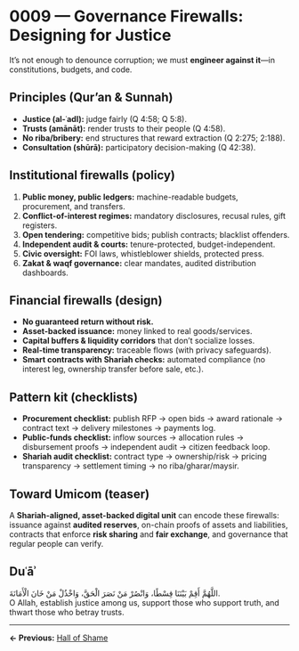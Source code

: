 # 0009 — Governance Firewalls: Designing for Justice

It’s not enough to denounce corruption; we must **engineer against it**—in constitutions, budgets, and code.

## Principles (Qur’an & Sunnah)

- **Justice (al-ʿadl):** judge fairly (Q 4:58; Q 5:8).  
- **Trusts (amānāt):** render trusts to their people (Q 4:58).  
- **No riba/bribery:** end structures that reward extraction (Q 2:275; 2:188).  
- **Consultation (shūrā):** participatory decision-making (Q 42:38).

## Institutional firewalls (policy)

1) **Public money, public ledgers:** machine-readable budgets, procurement, and transfers.  
2) **Conflict-of-interest regimes:** mandatory disclosures, recusal rules, gift registers.  
3) **Open tendering:** competitive bids; publish contracts; blacklist offenders.  
4) **Independent audit & courts:** tenure-protected, budget-independent.  
5) **Civic oversight:** FOI laws, whistleblower shields, protected press.  
6) **Zakat & waqf governance:** clear mandates, audited distribution dashboards.

## Financial firewalls (design)

- **No guaranteed return without risk.**  
- **Asset-backed issuance:** money linked to real goods/services.  
- **Capital buffers & liquidity corridors** that don’t socialize losses.  
- **Real-time transparency:** traceable flows (with privacy safeguards).  
- **Smart contracts with Shariah checks:** automated compliance (no interest leg, ownership transfer before sale, etc.).

## Pattern kit (checklists)

- **Procurement checklist:** publish RFP → open bids → award rationale → contract text → delivery milestones → payments log.  
- **Public-funds checklist:** inflow sources → allocation rules → disbursement proofs → independent audit → citizen feedback loop.  
- **Shariah audit checklist:** contract type → ownership/risk → pricing transparency → settlement timing → no riba/gharar/maysir.

## Toward Umicom (teaser)

A **Shariah-aligned, asset-backed digital unit** can encode these firewalls: issuance against **audited reserves**, on-chain proofs of assets and liabilities, contracts that enforce **risk sharing** and **fair exchange**, and governance that regular people can verify.

## Duʿāʾ

اللَّهُمَّ أَقِمْ بَيْنَنَا قِسْطًا، وَانْصُرْ مَنْ نَصَرَ الْحَقَّ، وَاخْذُلْ مَنْ خَانَ الْأَمَانَةَ.  
O Allah, establish justice among us, support those who support truth, and thwart those who betray trusts.

---

**← Previous:** [Hall of Shame](hall_of_shame_collaboration_and_betrayal.md)


